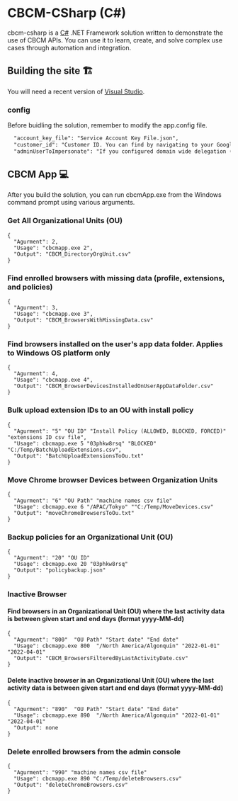 # CBCM-CSharp (C#)
cbcm-csharp is a [C#](https://docs.microsoft.com/en-us/dotnet/csharp/) .NET Framework solution written to demonstrate the use of CBCM APIs.  You can use it to learn, create, and solve complex use cases through automation and integration.

## Building the site :building_construction:
You will need a recent version of [Visual Studio](https://visualstudio.microsoft.com/).

### config
Before buidling the solution, remember to modify the app.config file.
```xml
  "account_key_file": "Service Account Key File.json",
  "customer_id": "Customer ID. You can find by navigating to your Google Admin Console instance > Account > Account Settings.",
  "adminUserToImpersonate": "If you configured domain wide delegation (DwD), then you will have to provide admin/delegated admin account name."
```

## CBCM App :computer:
After you build the solution, you can run cbcmApp.exe from the Windows command prompt using various arguments.

### Get All Organizational Units (OU)
```
{
  "Agurment": 2,
  "Usage": "cbcmapp.exe 2",
  "Output": "CBCM_DirectoryOrgUnit.csv"
}
```
### Find enrolled browsers with missing data (profile, extensions, and policies)
```
{
  "Agurment": 3,
  "Usage": "cbcmapp.exe 3",
  "Output": "CBCM_BrowsersWithMissingData.csv"
}
```
### Find browsers installed on the user's app data folder. Applies to Windows OS platform only
```
{
  "Agurment": 4,
  "Usage": "cbcmapp.exe 4",
  "Output": "CBCM_BrowserDevicesInstalledOnUserAppDataFolder.csv"
}
```
### Bulk upload extension IDs to an OU with install policy
```
{
  "Agurment": "5" "OU ID" "Install Policy (ALLOWED, BLOCKED, FORCED)" "extensions ID csv file",
  "Usage": cbcmapp.exe 5 "03phkw8rsq" "BLOCKED" "C:/Temp/BatchUploadExtensions.csv",
  "Output": "BatchUploadExtensionsToOu.txt"
}
```
### Move Chrome browser Devices between Organization Units
```
{
  "Agurment": "6" "OU Path" "machine names csv file"
  "Usage": cbcmapp.exe 6 "/APAC/Tokyo" ""C:/Temp/MoveDevices.csv"
  "Output": "moveChromeBrowsersToOu.txt"
}
```
### Backup policies for an Organizational Unit (OU)
```
{
  "Agurment": "20" "OU ID"
  "Usage": cbcmapp.exe 20 "03phkw8rsq"
  "Output": "policybackup.json"
}
```
### Inactive Browser
#### Find browsers in an Organizational Unit (OU) where the last activity data is between given start and end days (format yyyy-MM-dd)
```
{
  "Agurment": "800"  "OU Path" "Start date" "End date"
  "Usage": cbcmapp.exe 800  "/North America/Algonquin" "2022-01-01" "2022-04-01"
  "Output": "CBCM_BrowsersFilteredByLastActivityDate.csv"
}
```
#### Delete inactive browser in an Organizational Unit (OU) where the last activity data is between given start and end days (format yyyy-MM-dd)
```
{
  "Agurment": "890"  "OU Path" "Start date" "End date"
  "Usage": cbcmapp.exe 890  "/North America/Algonquin" "2022-01-01" "2022-04-01"
  "Output": none
}
```
### Delete enrolled browsers from the admin console
```
{
  "Agurment": "990" "machine names csv file"
  "Usage": cbcmapp.exe 890 "C:/Temp/deleteBrowsers.csv"
  "Output": "deleteChromeBrowsers.csv"
}
